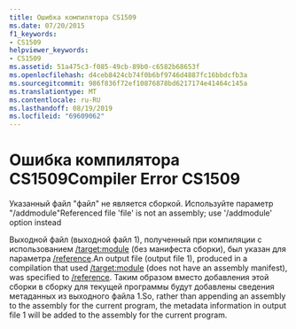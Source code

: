 ```yaml
---
title: Ошибка компилятора CS1509
ms.date: 07/20/2015
f1_keywords:
- CS1509
helpviewer_keywords:
- CS1509
ms.assetid: 51a475c3-f085-49cb-89b0-c6582b68653f
ms.openlocfilehash: d4ceb8424cb74f0b6bf9746d4887fc16bbdcfb3a
ms.sourcegitcommit: 986f836f72ef10876878bd6217174e41464c145a
ms.translationtype: MT
ms.contentlocale: ru-RU
ms.lasthandoff: 08/19/2019
ms.locfileid: "69609062"
---
```

# <a name="compiler-error-cs1509"></a><span data-ttu-id="55aa8-102">Ошибка компилятора CS1509</span><span class="sxs-lookup"><span data-stu-id="55aa8-102">Compiler Error CS1509</span></span>
<span data-ttu-id="55aa8-103">Указанный файл "файл" не является сборкой. Используйте параметр "/addmodule"</span><span class="sxs-lookup"><span data-stu-id="55aa8-103">Referenced file 'file' is not an assembly; use '/addmodule' option instead</span></span>  
  
 <span data-ttu-id="55aa8-104">Выходной файл (выходной файл 1), полученный при компиляции с использованием [/target:module](../language-reference/compiler-options/target-module-compiler-option.md) (без манифеста сборки), был указан для параметра [/reference](../language-reference/compiler-options/reference-compiler-option.md).</span><span class="sxs-lookup"><span data-stu-id="55aa8-104">An output file (output file 1), produced in a compilation that used [/target:module](../language-reference/compiler-options/target-module-compiler-option.md) (does not have an assembly manifest), was specified to [/reference](../language-reference/compiler-options/reference-compiler-option.md).</span></span> <span data-ttu-id="55aa8-105">Таким образом вместо добавления этой сборки в сборку для текущей программы будут добавлены сведения метаданных из выходного файла 1.</span><span class="sxs-lookup"><span data-stu-id="55aa8-105">So, rather than appending an assembly to the assembly for the current program, the metadata information in output file 1 will be added to the assembly for the current program.</span></span>
